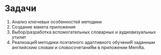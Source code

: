 # Задачи
1.	Анализ ключевых особенностей методики
2.	Создание макета приложения
3.	Выбор/разработка вспомогательных словарных и аудиовизуальных утилит
4.	РеализациЯ методики поэтапного адаптивного обучениЯ заданным английским словам и словосочетаниЯм в приложении MemRa.
